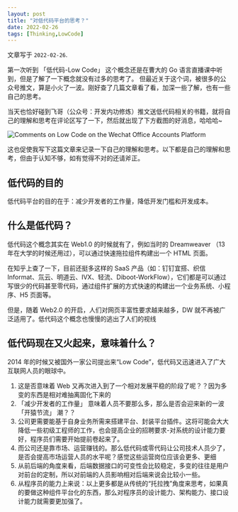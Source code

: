 ```yaml
---
layout: post
title: "对低代码平台的思考？"
date: 2022-02-26
tags: [Thinking,LowCode]
---
```


文章写于 `2022-02-26`. 

第一次听到 「低代码-Low Code」 这个概念还是在曹大的 Go 语言直播课中听到，但是了解了一下概念就没有过多的思考了。
但最近关于这个词，被很多的公众号推文，算是小火了一波。刚好查了几篇文章看了看，加深一些了解，也有一些自己的思考。

当天也恰好碰到飞哥（公众号：开发内功修炼）推文送低代码相关的书籍，就将自己的理解和思考在评论区写了一下，然后就出现了下方截图的好消息，哈哈哈~

![Comments on Low Code on the Wechat Office Accounts Platform](/images/pig/thinking-in-low-code.png)

这也促使我写下这篇文章来记录一下自己的理解和思考。以下都是自己的理解和思考，但由于认知不够，如有觉得不对的还请斧正。

## 低代码的目的

低代码平台的目的在于：减少开发者的工作量，降低开发门槛和开发成本。

## 什么是低代码？

低代码这个概念其实在 Web1.0 的时候就有了，例如当时的 Dreamweaver （13 年在大学的时候还用过），可以通过快速拖拉组件构建出一个 HTML 页面。

在知乎上查了一下，目前还挺多这样的 SaaS 产品（如：钉钉宜搭、织信Informat、氚云、明道云、IVX、轻流、Diboot-WorkFlow），它们都是可以通过写很少的代码甚至零代码，通过组件扩展的方式快速的构建出一个业务系统、小程序、H5 页面等。

但是，随着 Web2.0 的开启，人们对网页丰富性要求越来越多，DW 就不再被广泛适用了。低代码这个概念也慢慢的逃出了人们的视线

## 低代码现在又火起来，意味着什么？

2014 年的时候又被国外一家公司提出来“Low Code”，低代码又迅速进入了广大互联网人员的眼球中。

1. 这是否意味着 Web 又再次进入到了一个相对发展平稳的阶段了呢？？因为多变的东西是相对难抽离固化下来的
2. 「减少开发者的工作量」 意味着人员不要那么多，那么是否会迎来新的一波「开猿节流」 潮？？
3. 公司更需要能基于自身业务所需来搭建平台、封装平台插件。这将可能会大大降低一些初级工程师的工作，也会提高企业的招聘要求-对系统的设计能力要好，程序员们需要开始提前卷起来了。
4. 而公司还是靠市场、运营赚钱的。那么低代码或零代码让公司技术人员少了，是否会提高市场运营人员的水平呢？感觉这些运营岗位应该会更多、更细
5. 从前后端的角度来看，后端数据接口的可变性会比较稳定，多变的往往是用户对前台的定制，所以对前端的人员影响相对后端来说会比较小一些。
6. 从程序员的能力上来说：以上更多都是从传统的“托拉拽”角度来思考，如果真的要做这种组件平台化的东西，那么对程序员的设计能力、架构能力、接口设计能力就需要更加强了。